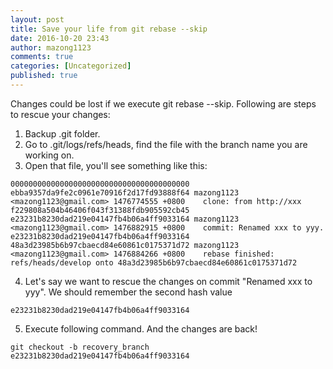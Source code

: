```yaml
---
layout: post
title: Save your life from git rebase --skip
date: 2016-10-20 23:43
author: mazong1123
comments: true
categories: [Uncategorized]
published: true
---
```

Changes could be lost if we execute git rebase --skip. Following are steps to rescue
your changes:

1. Backup .git folder.
2. Go to .git/logs/refs/heads, find the file with the branch name you are working on.
3. Open that file, you'll see something like this:

```
0000000000000000000000000000000000000000 ebba9357da9fe2c0961e70916f2d17fd93888f64 mazong1123 <mazong1123@gmail.com> 1476774555 +0800	clone: from http://xxx
f229808a504b46406f043f31388fdb905592cb45 e23231b8230dad219e04147fb4b06a4ff9033164 mazong1123 <mazong1123@gmail.com> 1476882915 +0800	commit: Renamed xxx to yyy.
e23231b8230dad219e04147fb4b06a4ff9033164 48a3d23985b6b97cbaecd84e60861c0175371d72 mazong1123 <mazong1123@gmail.com> 1476884266 +0800	rebase finished: refs/heads/develop onto 48a3d23985b6b97cbaecd84e60861c0175371d72

```

4. Let's say we want to rescue the changes on commit "Renamed xxx to yyy". We should remember the second hash value
```
e23231b8230dad219e04147fb4b06a4ff9033164
```

5. Execute following command. And the changes are back!
```
git checkout -b recovery_branch e23231b8230dad219e04147fb4b06a4ff9033164
```
